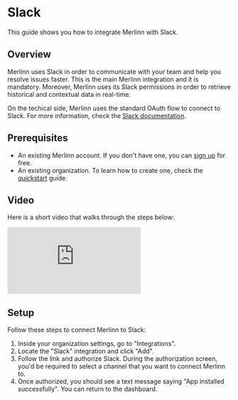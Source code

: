 # Slack

This guide shows you how to integrate Merlinn with Slack.

## Overview

Merlinn uses Slack in order to communicate with your team and help you resolve issues faster. This is the main
Merlinn integration and it is mandatory. Moreover, Merlinn uses its Slack permissions in order to retrieve historical and contextual data in real-time.

On the techical side, Merlinn uses the standard OAuth flow to connect to Slack. For more information, check the [Slack documentation](https://api.slack.com/authentication/oauth-v2).

## Prerequisites

- An existing Merlinn account. If you don't have one, you can [sign up](https://app.merlinn.co/) for free.
- An existing organization. To learn how to create one, check the [quickstart](../02-Quickstart.md) guide.

## Video

Here is a short video that walks through the steps below:

<div style={{ position: 'relative', paddingBottom: '57.50798722044729%', height: 0 }}>
  <iframe
    src="https://www.loom.com/embed/29a289fc38514029a8b34e8aa811fb51?sid=a32d3bc8-ae88-45f1-b620-56ca4cccbb31"
    frameBorder="0"
    allowFullScreen
    style={{ position: 'absolute', top: 0, left: 0, width: '100%', height: '100%' }}
    title="Embedded Video"
  ></iframe>
</div>

## Setup

Follow these steps to connect Merlinn to Slack:

1. Inside your organization settings, go to "Integrations".
2. Locate the "Slack" integration and click "Add".
3. Follow the link and authorize Slack. During the authorization screen, you'd be required to select a channel that you want to connect Merlinn to.
4. Once authorized, you should see a text message saying "App installed successfully". You can return to the dashboard.
